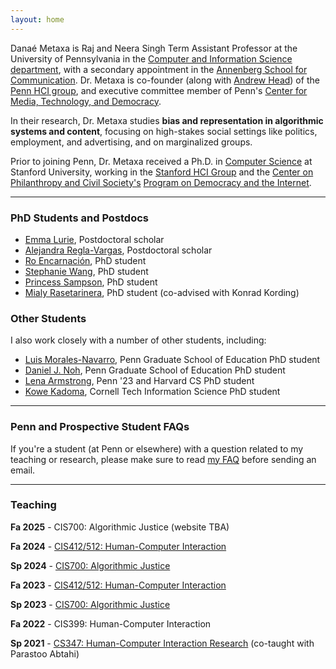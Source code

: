 ```yaml
---
layout: home
---
```


Danaé Metaxa is Raj and Neera Singh Term Assistant Professor at the University of Pennsylvania in the [Computer and Information Science department][penncis], with a secondary appointment in the [Annenberg School for Communication][pennasc]. Dr. Metaxa is co-founder (along with [Andrew Head][amh]) of the [Penn HCI group][pennhci], and executive committee member of Penn's [Center for Media, Technology, and Democracy][center].

In their research, Dr. Metaxa studies **bias and representation in algorithmic systems and content**, focusing on high-stakes social settings like politics, employment, and advertising, and on marginalized groups. 
<!-- Recently, their group has been developing [**sociotechnical auditing**][sta], an algorithm/AI auditing method that combines traditional auditing with user-centered behavioral science interventions, to understand how algorithmic systems and their end users impact each other. -->

Prior to joining Penn, Dr. Metaxa received a Ph.D. in [Computer Science][stanfordCS] at Stanford University, working in the [Stanford HCI Group][hci] and the [Center on Philanthropy and Civil Society's][pacs] [Program on Democracy and the Internet][pdi].

[center]: https://penntoday.upenn.edu/news/university-pennsylvania-launches-penn-center-media-technology-and-democracy
[stanfordCS]: http://www-cs.stanford.edu/
[hci]:http://hci.stanford.edu/
[penncis]: https://www.cis.upenn.edu
[pennasc]: https://www.asc.upenn.edu
[pacs]: https://pacscenter.stanford.edu
[pdi]: https://pacscenter.stanford.edu/research/program-on-democracy-and-the-internet/
[amh]: http://andrewhead.info
[pennhci]: https://pennhci.org
[sta]: https://hci.stanford.edu/publications/2023/Lam_STA_CSCW23.pdf

---

### PhD Students and Postdocs
- [Emma Lurie][emma], Postdoctoral scholar
- [Alejandra Regla-Vargas][alejandra], Postdoctoral scholar
- [Ro Encarnación][ro], PhD student
- [Stephanie Wang][steph], PhD student
- [Princess Sampson][psamp], PhD student
- [Mialy Rasetarinera][mialy], PhD student (co-advised with Konrad Kording)

[emma]: http://emmalurie.github.io
[alejandra]: https://github.com/aregla
[ro]: http://roencarnacion.com
[psamp]: https://psamp.github.io
[kat]: https://ek8terina.github.io/opossum_girlie/
[steph]: https://steph-w.github.io
[mialy]: https://mialynr.github.io/

### Other Students 
I also work closely with a number of other students, including:
- [Luis Morales-Navarro][luis], Penn Graduate School of Education PhD student
- [Daniel J. Noh][daniel], Penn Graduate School of Education PhD student
- [Lena Armstrong][lena], Penn '23 and Harvard CS PhD student
- [Kowe Kadoma][kowe], Cornell Tech Information Science PhD student

[luis]: http://luismn.com
[sc]: https://www.asc.upenn.edu/people/graduate-student/shengchun-huang
[lena]: https://lenaarmstrong.github.io
[kowe]: https://kadomak.github.io
[victor]: https://victorojewale.github.io
[hita]: https://hita-k.github.io
[daniel]: https://www.danieljnoh.com


---
### Penn and Prospective Student FAQs

If you're a student (at Penn or elsewhere) with a question related to my teaching or research, please make sure to read [my FAQ][faq] before sending an email.

[faq]: /faq

---

### Teaching

<!-- **Sp 2025** - [CIS700: Algorithmic Justice][cis700_25] -->

**Fa 2025** - CIS700: Algorithmic Justice (website TBA)

**Fa 2024** - [CIS412/512: Human-Computer Interaction][cis412_new]

**Sp 2024** - [CIS700: Algorithmic Justice][cis700_24]

**Fa 2023** - [CIS412/512: Human-Computer Interaction][cis412]

**Sp 2023** - [CIS700: Algorithmic Justice][cis700_23]

**Fa 2022** - CIS399: Human-Computer Interaction

**Sp 2021** - [CS347: Human-Computer Interaction Research][cs347] (co-taught with Parastoo Abtahi)

<!-- [cis700_25]:https://docs.google.com/spreadsheets/d/1kdrDQTz_6gQfD3v3UMSMkoAS2DanxyZDTqcP59C024o/edit#gid=1882189647 -->
[cis700_24]:https://docs.google.com/spreadsheets/d/1kdrDQTz_6gQfD3v3UMSMkoAS2DanxyZDTqcP59C024o/edit#gid=1882189647
[cis700_23]:https://docs.google.com/spreadsheets/d/1YltJ1qnpPjovlEPOut8ctjXt_kyHSEWfpcX8lAddmKI/edit#gid=565474215
[cis412_new]: http://cis4120.seas.upenn.edu
[cis412]: http://emoneil.github.io/cis3990/
[cs347]: http://cs347.stanford.edu

